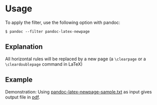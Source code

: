 Usage
=====

To apply the filter, use the following option with pandoc:

~~~shell
$ pandoc --filter pandoc-latex-newpage
~~~

Explanation
-----------

All horizontal rules will be replaced by a new page
(a `\clearpage` or a `\cleardoublepage` command in LaTeX)

Example
-------

Demonstration: Using [pandoc-latex-newpage-sample.txt] as input gives output file in [pdf].

[pandoc-latex-newpage-sample.txt]: https://raw.githubusercontent.com/chdemko/pandoc-latex-newpage/develop/docs/images/pandoc-latex-newpage-sample.txt
[pdf]: https://raw.githubusercontent.com/chdemko/pandoc-latex-newpage/develop/docs/images/pandoc-latex-newpage-sample.pdf
